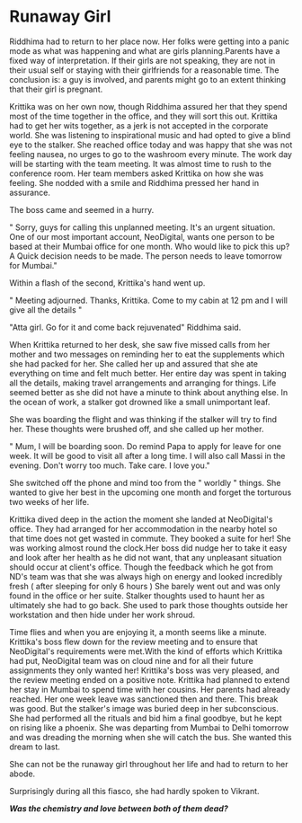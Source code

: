 # Runaway Girl

Riddhima had to return to her place now. Her folks were getting into a panic mode as what was happening and what are girls planning.Parents have a fixed way of interpretation. If their girls are not speaking, they are not in their usual self or staying with their girlfriends for a reasonable time. The conclusion is: a guy is involved, and parents might go to an extent thinking that their girl is pregnant.

Krittika was on her own now, though Riddhima assured her that they spend most of the time together in the office, and they will sort this out. Krittika had to get her wits together, as a jerk is not accepted in the corporate world. She was listening to inspirational music and had opted to give a blind eye to the stalker. She reached office today and was happy that she was not feeling nausea, no urges to go to the washroom every minute. The work day will be starting with the team meeting. It was almost time to rush to the conference room. Her team members asked Krittika on how she was feeling. She nodded with a smile and Riddhima pressed her hand in assurance.

The boss came and seemed in a hurry.

" Sorry, guys for calling this unplanned meeting. It's an urgent situation. One of our most important account, NeoDigital, wants one person to be based at their Mumbai office for one month. Who would like to pick this up? A Quick decision needs to be made. The person needs to leave tomorrow for Mumbai."

Within a flash of the second, Krittika's hand went up.

" Meeting adjourned. Thanks, Krittika. Come to my cabin at 12 pm and I will give all the details "

"Atta girl. Go for it and come back rejuvenated" Riddhima said.

When Krittika returned to her desk, she saw five missed calls from her mother and two messages on reminding her to eat the supplements which she had packed for her. She called her up and assured that she ate everything on time and felt much better. Her entire day was spent in taking all the details, making travel arrangements and arranging for things. Life seemed better as she did not have a minute to think about anything else. In the ocean of work, a stalker got drowned like a small unimportant leaf.

She was boarding the flight and was thinking if the stalker will try to find her. These thoughts were brushed off, and she called up her mother.

" Mum, I  will be boarding soon. Do remind Papa to apply for leave for one week. It will be good to visit all after a long time. I will also call Massi in the evening. Don't worry too much. Take care. I love you."

She switched off the phone and mind too from the " worldly " things. She wanted to give her best in the upcoming one month and forget the torturous two weeks of her life.

Krittika dived deep in the action the moment she landed at NeoDigital's office. They had arranged for her accommodation in the nearby hotel so that time does not get wasted in commute. They booked a suite for her! She was working almost round the clock.Her boss did nudge her to take it easy and look after her health as he did not want, that any unpleasant situation should occur at client's office. Though the feedback which he got from ND's team was that she was always high on energy and looked incredibly fresh ( after sleeping for only 6 hours ) She barely went out and was only found in the office or her suite. Stalker thoughts used to haunt her as ultimately she had to go back. She used to park those thoughts outside her workstation and then hide under her work shroud.

Time flies and when you are enjoying it, a month seems like a minute. Krittika's boss flew down for the review meeting and to ensure that NeoDigital's requirements were met.With the kind of efforts which Krittika had put, NeoDigital team was on cloud nine and for all their future assignments they only wanted her! Krittika's boss was very pleased, and the review meeting ended on a positive note. Krittika had planned to extend her stay in Mumbai to spend time with her cousins. Her parents had already reached. Her one week leave was sanctioned then and there. This break was good. But the stalker's image was buried deep in her subconscious. She had performed all the rituals and bid him a final goodbye, but he kept on rising like a phoenix. She was departing from Mumbai to Delhi tomorrow and was dreading the morning when she will catch the bus. She wanted this dream to last.

She can not be the runaway girl throughout her life and had to return to her abode.

Surprisingly during all this fiasco, she had hardly spoken to Vikrant.

***Was the chemistry and love between both of them dead?***